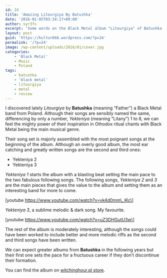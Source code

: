 ```yaml
---
id: 24
title: 'Amazing Litourgiya By Batushka'
date: '2016-01-05T03:34:17+00:00'
author: syr3fx
excerpt: 'Some words on the Black Metal album "Litourgiya" of Batushka from Poland.'
layout: post
guid: 'https://kultur666.wordpress.com/?p=24'
permalink: '/?p=24'
image: /wp-content/uploads/2016/01/cover.jpg
categories:
    - 'Black Metal'
    - Music
    - Poland
tags:
    - batushka
    - 'black metal'
    - litourgiya
    - metal
    - review
---
```


I discovered lately *Litourgiya* by **Batushka** (meaning “Father”) a Black Metal band from Poland. Although their songs are sensibly named the same, differencing by only a number, *Yekteniya* (meaning “Litany”) 1 to 8, we can feel the mighty power of their inspiration in Othodox ritual chants with Black Metal being the main musical genre.

Their song set is majorly assembled with the most poignant songs at the beginning of the album. Although an overly good album, the most ear catching and greatly written songs are the second and third ones:

- Yekteniya 2
- Yekteniya 3

*Yekteniya 1* starts the album with a blasting beat setting the main pace to the two fabulous following songs. The following songs, *Yekteniya 2* and *3* are the main pieces that gives the value to the album and setting them as an interesting band for more to come.

\[youtube https://www.youtube.com/watch?v=vk4d0mm\_jKc\]

*Yekteniya 3*, a sublime melodic &amp; dark song. My favourite.

\[youtube https://www.youtube.com/watch?v=uZ3DHGutU3w\]

The rest of the album is moderately interesting, although the songs could have been worked to include better and more melodic riffs as the second and third songs have been written.

We can expect greater albums from **Batushka** in the following years but their first one sets the pace for a fructuous career if they don’t discontinue their formation.

You can find the album on [witchinghour.pl store](http://store.witchinghour.pl/batushka-litourgiya-slipcase-digi-pack-p-6421.html).